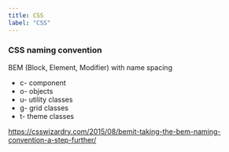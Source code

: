 ```yaml
---
title: CSS
label: "CSS"
---
```


### CSS naming convention

BEM (Block, Element, Modifier) with name spacing

- c- component
- o- objects
- u- utility classes
- g- grid classes
- t- theme classes

https://csswizardry.com/2015/08/bemit-taking-the-bem-naming-convention-a-step-further/

